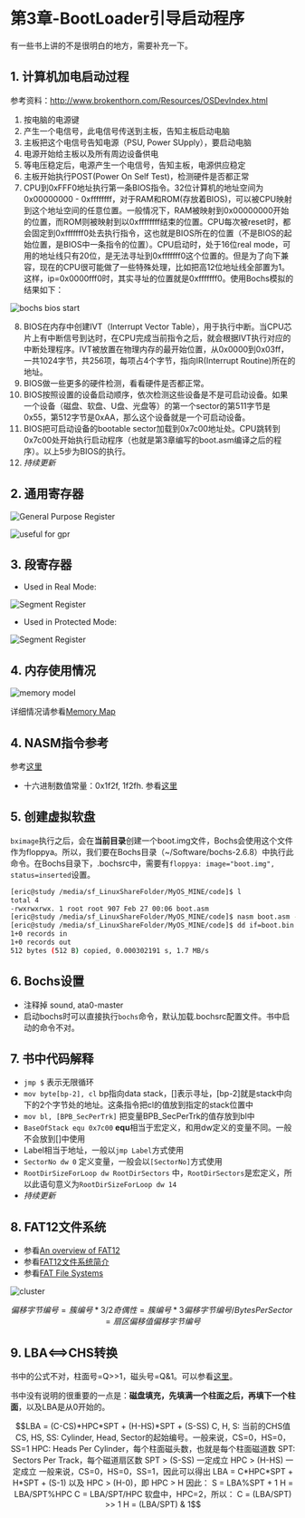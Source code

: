 # 第3章-BootLoader引导启动程序

有一些书上讲的不是很明白的地方，需要补充一下。

## 1. 计算机加电启动过程

参考资料：<http://www.brokenthorn.com/Resources/OSDevIndex.html>

1. 按电脑的电源键
2. 产生一个电信号，此电信号传送到主板，告知主板启动电脑
3. 主板把这个电信号告知电源（PSU, Power SUpply），要启动电脑
4. 电源开始给主板以及所有周边设备供电
5. 等电压稳定后，电源产生一个电信号，告知主板，电源供应稳定
6. 主板开始执行POST(Power On Self Test)，检测硬件是否都正常
7. CPU到0xFFF0地址执行第一条BIOS指令。32位计算机的地址空间为0x00000000 - 0xffffffff，对于RAM和ROM(存放着BIOS)，可以被CPU映射到这个地址空间的任意位置。一般情况下，RAM被映射到0x00000000开始的位置，而ROM则被映射到以0xffffffff结束的位置。CPU每次被reset时，都会固定到0xfffffff0处去执行指令，这也就是BIOS所在的位置（不是BIOS的起始位置，是BIOS中一条指令的位置）。CPU启动时，处于16位real mode，可用的地址线只有20位，是无法寻址到0xfffffff0这个位置的。但是为了向下兼容，现在的CPU很可能做了一些特殊处理，比如把高12位地址线全部置为1。这样，ip=0x0000fff0时，其实寻址的位置就是0xfffffff0。使用Bochs模拟的结果如下：

![bochs bios start](img/2019-02-27-21-19-33.png)

8. BIOS在内存中创建IVT（Interrupt Vector Table），用于执行中断。当CPU芯片上有中断信号到达时，在CPU完成当前指令之后，就会根据IVT执行对应的中断处理程序。IVT被放置在物理内存的最开始位置，从0x0000到0x03ff，一共1024字节，共256项，每项占4个字节，指向IR(Interrupt Routine)所在的地址。
9. BIOS做一些更多的硬件检测，看看硬件是否都正常。
10. BIOS按照设置的设备启动顺序，依次检测这些设备是不是可启动设备。如果一个设备（磁盘、软盘、U盘、光盘等）的第一个sector的第511字节是0x55，第512字节是0xAA，那么这个设备就是一个可启动设备。
11. BIOS把可启动设备的bootable sector加载到0x7c00地址处。CPU跳转到0x7c00处开始执行启动程序（也就是第3章编写的boot.asm编译之后的程序）。以上5步为BIOS的执行。
12. *持续更新*

## 2. 通用寄存器

![General Purpose Register](img/2019-02-26-23-43-06.png)

![useful for gpr](img/2019-02-26-23-44-59.png)

## 3. 段寄存器

- Used in Real Mode:

![Segment Register](img/2019-02-26-23-46-49.png)

- Used in Protected Mode:

![Segment Register](img/2019-02-26-23-49-58.png)

## 4. 内存使用情况

![memory model](img/2019-02-27-21-22-36.png)

详细情况请参看[Memory Map](https://wiki.osdev.org/Memory_Map_(x86))

## 4. NASM指令参考

参考[这里](https://www.nasm.us/doc/)

- 十六进制数值常量：0x1f2f, 1f2fh. 参看[这里](https://www.nasm.us/doc/nasmdoc3.html#section-3.4.1)

## 5. 创建虚拟软盘

`bximage`执行之后，会在**当前目录**创建一个boot.img文件，Bochs会使用这个文件作为floppya。所以，我们要在Bochs目录（~/Software/bochs-2.6.8）中执行此命令。在Bochs目录下，.bochsrc中，需要有`floppya: image="boot.img", status=inserted`设置。

``` bash
[eric@study /media/sf_LinuxShareFolder/MyOS_MINE/code]$ l
total 4
-rwxrwxrwx. 1 root root 907 Feb 27 00:06 boot.asm
[eric@study /media/sf_LinuxShareFolder/MyOS_MINE/code]$ nasm boot.asm -o boot.bin
[eric@study /media/sf_LinuxShareFolder/MyOS_MINE/code]$ dd if=boot.bin of=/home/eric/Software/bochs-2.6.8/boot.img bs=512 count=1 conv=notrunc
1+0 records in
1+0 records out
512 bytes (512 B) copied, 0.000302191 s, 1.7 MB/s
```

## 6. Bochs设置

- 注释掉 sound, ata0-master
- 启动bochs时可以直接执行`bochs`命令，默认加载.bochsrc配置文件。书中启动的命令不对。

## 7. 书中代码解释

- `jmp $` 表示无限循环
- `mov byte[bp-2], cl` bp指向data stack，[]表示寻址，[bp-2]就是stack中向下的2个字节处的地址。这条指令把cl的值放到指定的stack位置中
- `mov bl, [BPB_SecPerTrk]` 把变量BPB_SecPerTrk的值存放到bl中
- `BaseOfStack equ 0x7c00` **equ**相当于宏定义，和用dw定义的变量不同。一般不会放到[]中使用
- Label相当于地址，一般以`jmp Label`方式使用
- `SectorNo dw 0` 定义变量，一般会以`[SectorNo]`方式使用
- `RootDirSizeForLoop dw RootDirSectors` 中，`RootDirSectors`是宏定义，所以此语句意义为`RootDirSizeForLoop dw 14`
- *持续更新*

## 8. FAT12文件系统

- 参看[An overview of FAT12](http://www.disc.ua.es/~gil/FAT12Description.pdf)
- 参看[FAT12文件系统简介](https://blog.csdn.net/xhyzjiji/article/details/49027013)
- 参看[FAT File Systems](http://www.ntfs.com/fat-systems.htm)

![cluster](img/2019-03-01-23-58-05.png)

``` math
偏移字节编号 = 簇编号 * 3 / 2
奇偶性 = 簇编号 * 3 % 2 (0=>簇编号为偶数，1=>簇编号为奇数)
偏移字节编号 / BytesPerSector = 扇区偏移值
偏移字节编号 % BytesPerSector = 扇区内字节的偏移值
```

## 9. LBA<==>CHS转换

书中的公式不对，柱面号=Q>>1，磁头号=Q&1。可以参看[这里](https://blog.csdn.net/G_Spider/article/details/6906184)。

书中没有说明的很重要的一点是：**磁盘填充，先填满一个柱面之后，再填下一个柱面**，以及LBA是从0开始的。

``` math
LBA = (C-CS)*HPC*SPT + (H-HS)*SPT + (S-SS)

C, H, S: 当前的CHS值
CS, HS, SS: Cylinder, Head, Sector的起始编号。一般来说，CS=0，HS=0，SS=1
HPC: Heads Per Cylinder，每个柱面磁头数，也就是每个柱面磁道数
SPT: Sectors Per Track，每个磁道扇区数

SPT > (S-SS) 一定成立
HPC > (H-HS) 一定成立

一般来说，CS=0，HS=0，SS=1，因此可以得出
LBA = C*HPC*SPT + H*SPT + (S-1)

以及 HPC > (H-0)，即 HPC > H

因此：
S = LBA%SPT + 1
H = LBA/SPT%HPC
C = LBA/SPT/HPC

软盘中，HPC=2，所以：
C = (LBA/SPT) >> 1
H = (LBA/SPT) & 1
```